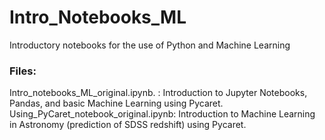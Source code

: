 # Intro_Notebooks_ML
Introductory notebooks for the use of Python and Machine Learning

 
### Files:
Intro_notebooks_ML_original.ipynb.   : Introduction to Jupyter Notebooks, Pandas, and basic Machine Learning using Pycaret.
Using_PyCaret_notebook_original.ipynb: Introduction to Machine Learning in Astronomy (prediction of SDSS redshift) using Pycaret.
